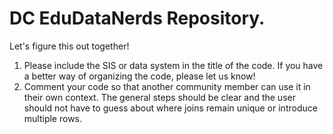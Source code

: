 # DC EduDataNerds Repository.  
Let's figure this out together!

1. Please include the SIS or data system in the title of the code.  If you have a better way of organizing the code, please let us know!  
2. Comment your code so that another community member can use it in their own context.  The general steps should be clear and the user should not have to guess about where joins remain unique or introduce multiple rows.

